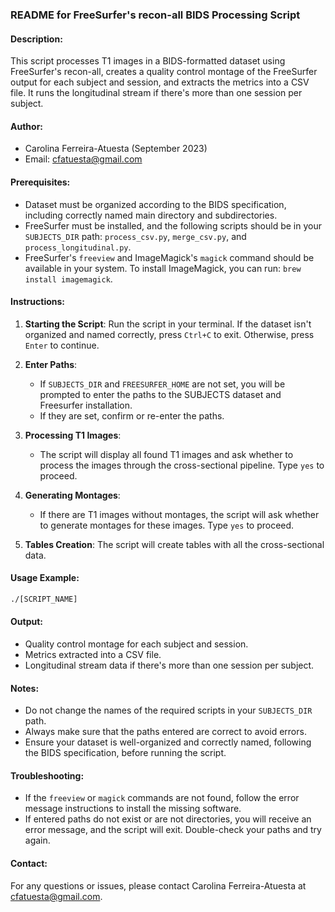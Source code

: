 ### README for FreeSurfer's recon-all BIDS Processing Script

#### Description:
This script processes T1 images in a BIDS-formatted dataset using FreeSurfer's recon-all, creates a quality control montage of the FreeSurfer output for each subject and session, and extracts the metrics into a CSV file. It runs the longitudinal stream if there's more than one session per subject.

#### Author:
- Carolina Ferreira-Atuesta (September 2023)
- Email: cfatuesta@gmail.com

#### Prerequisites:
- Dataset must be organized according to the BIDS specification, including correctly named main directory and subdirectories.
- FreeSurfer must be installed, and the following scripts should be in your `SUBJECTS_DIR` path: `process_csv.py`, `merge_csv.py`, and `process_longitudinal.py`.
- FreeSurfer's `freeview` and ImageMagick's `magick` command should be available in your system. To install ImageMagick, you can run: `brew install imagemagick`.

#### Instructions:

1. **Starting the Script**:
   Run the script in your terminal. If the dataset isn't organized and named correctly, press `Ctrl+C` to exit. Otherwise, press `Enter` to continue.

2. **Enter Paths**:
   - If `SUBJECTS_DIR` and `FREESURFER_HOME` are not set, you will be prompted to enter the paths to the SUBJECTS dataset and Freesurfer installation.
   - If they are set, confirm or re-enter the paths.

3. **Processing T1 Images**:
   - The script will display all found T1 images and ask whether to process the images through the cross-sectional pipeline. Type `yes` to proceed.

4. **Generating Montages**:
   - If there are T1 images without montages, the script will ask whether to generate montages for these images. Type `yes` to proceed.

5. **Tables Creation**:
   The script will create tables with all the cross-sectional data.

#### Usage Example:
```sh
./[SCRIPT_NAME]
```

#### Output:
- Quality control montage for each subject and session.
- Metrics extracted into a CSV file.
- Longitudinal stream data if there's more than one session per subject.

#### Notes:
- Do not change the names of the required scripts in your `SUBJECTS_DIR` path.
- Always make sure that the paths entered are correct to avoid errors.
- Ensure your dataset is well-organized and correctly named, following the BIDS specification, before running the script.

#### Troubleshooting:
- If the `freeview` or `magick` commands are not found, follow the error message instructions to install the missing software.
- If entered paths do not exist or are not directories, you will receive an error message, and the script will exit. Double-check your paths and try again.

#### Contact:
For any questions or issues, please contact Carolina Ferreira-Atuesta at cfatuesta@gmail.com.
